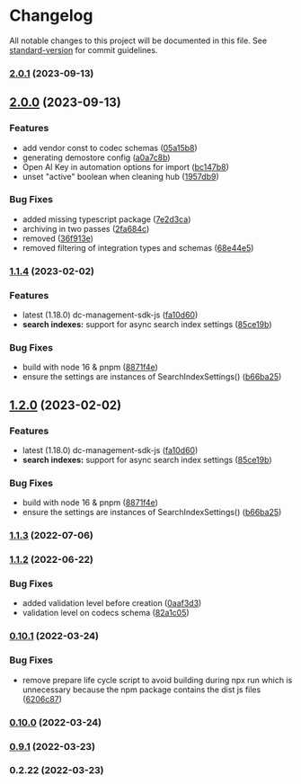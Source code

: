 # Changelog

All notable changes to this project will be documented in this file. See [standard-version](https://github.com/conventional-changelog/standard-version) for commit guidelines.

### [2.0.1](https://github.com/amplience/dc-demostore-cli/compare/v2.0.0...v2.0.1) (2023-09-13)

## [2.0.0](https://github.com/amplience/dc-demostore-cli/compare/v1.1.4...v2.0.0) (2023-09-13)


### Features

* add vendor const to codec schemas ([05a15b8](https://github.com/amplience/dc-demostore-cli/commit/05a15b8ea2923366f19c8c855dd7a7b436d3c2fa))
* generating demostore config ([a0a7c8b](https://github.com/amplience/dc-demostore-cli/commit/a0a7c8bf876b6a76c4468b84abd1d2636cbbf43a))
* Open AI Key in automation options for import ([bc147b8](https://github.com/amplience/dc-demostore-cli/commit/bc147b8c7660204f53aed1117efa4dde102a2710))
* unset "active" boolean when cleaning hub ([1957db9](https://github.com/amplience/dc-demostore-cli/commit/1957db96dbda6e47c56f2b35c105d89b783824b1))


### Bug Fixes

* added missing typescript package ([7e2d3ca](https://github.com/amplience/dc-demostore-cli/commit/7e2d3caddadbc4635a97e9d5f2f5c3c0eb7bf270))
* archiving in two passes ([2fa684c](https://github.com/amplience/dc-demostore-cli/commit/2fa684cf6b719bdb33af4b6092a6b2d3d14c6ca0))
* removed ([36f913e](https://github.com/amplience/dc-demostore-cli/commit/36f913ef2eab3702b967e31f16508c392ffee94e))
* removed filtering of integration types and schemas ([68e44e5](https://github.com/amplience/dc-demostore-cli/commit/68e44e561607d5851de52b0730ea62de29dd9c7d))

### [1.1.4](https://github.com/amplience/dc-demostore-cli/compare/v1.1.3...v1.1.4) (2023-02-02)


### Features

* latest (1.18.0) dc-management-sdk-js ([fa10d60](https://github.com/amplience/dc-demostore-cli/commit/fa10d605fb30baa470c67549852e0116ebf65fb5))
* **search indexes:** support for async search index settings ([85ce19b](https://github.com/amplience/dc-demostore-cli/commit/85ce19b08d1afd1b0be6f869abcb3f1b7e9400ff))


### Bug Fixes

* build with node 16 & pnpm ([8871f4e](https://github.com/amplience/dc-demostore-cli/commit/8871f4ee54e25a19e1c1bc1d4525c896fa1eca24))
* ensure the settings are instances of SearchIndexSettings() ([b66ba25](https://github.com/amplience/dc-demostore-cli/commit/b66ba25c4c7055f7d55f2d0f2d788fadf589f7ef))

## [1.2.0](https://github.com/amplience/dc-demostore-cli/compare/v1.1.3...v1.2.0) (2023-02-02)


### Features

* latest (1.18.0) dc-management-sdk-js ([fa10d60](https://github.com/amplience/dc-demostore-cli/commit/fa10d605fb30baa470c67549852e0116ebf65fb5))
* **search indexes:** support for async search index settings ([85ce19b](https://github.com/amplience/dc-demostore-cli/commit/85ce19b08d1afd1b0be6f869abcb3f1b7e9400ff))


### Bug Fixes

* build with node 16 & pnpm ([8871f4e](https://github.com/amplience/dc-demostore-cli/commit/8871f4ee54e25a19e1c1bc1d4525c896fa1eca24))
* ensure the settings are instances of SearchIndexSettings() ([b66ba25](https://github.com/amplience/dc-demostore-cli/commit/b66ba25c4c7055f7d55f2d0f2d788fadf589f7ef))

### [1.1.3](https://github.com/amplience/dc-demostore-cli/compare/v1.1.2...v1.1.3) (2022-07-06)

### [1.1.2](https://github.com/amplience/dc-demostore-cli/compare/v1.2.0...v1.1.2) (2022-06-22)

### Bug Fixes

* added validation level before creation ([0aaf3d3](https://github.com/amplience/dc-demostore-cli/commit/0aaf3d39b3dfb848cf5f1bdbfc29cf4dea2023c7))
* validation level on codecs schema ([82a1c05](https://github.com/amplience/dc-demostore-cli/commit/82a1c05778532590098bfccff7dcc607d01d8fa9))

### [0.10.1](https://github.com/amplience/dc-demostore-cli/compare/v0.10.0...v0.10.1) (2022-03-24)

### Bug Fixes

* remove prepare life cycle script to avoid building during npx run which is unnecessary because the npm package contains the dist js files ([6206c87](https://github.com/amplience/dc-demostore-cli/commit/6206c87fc94580bf515504fc19bdaa8ec2660b6b))

### [0.10.0](https://github.com/amplience/dc-demostore-cli/compare/v0.9.1...v0.10.0) (2022-03-24)

### [0.9.1](https://github.com/amplience/dc-demostore-cli/compare/v0.2.22...v0.9.1) (2022-03-23)

### 0.2.22 (2022-03-23)
